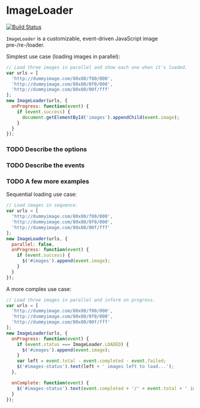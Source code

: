 # ImageLoader

[![Build Status][travis-image]][travis-url]

`ImageLoader` is a customizable, event-driven JavaScript image pre-/re-/loader.

Simplest use case (loading images in parallel):

```javascript
// Load three images in parallel and show each one when it's loaded.
var urls = [
  'http://dummyimage.com/80x80/f00/000',
  'http://dummyimage.com/80x80/0f0/000',
  'http://dummyimage.com/80x80/00f/fff'
];
new ImageLoader(urls, {
  onProgress: function(event) {
    if (event.success) {
      document.getElementById('images').appendChild(event.image);
    }
  }
});
```

### TODO Describe the options

### TODO Describe the events

### TODO A few more examples

Sequential loading use case:

```javascript
// Load images in sequence.
var urls = [
  'http://dummyimage.com/80x80/f00/000',
  'http://dummyimage.com/80x80/0f0/000',
  'http://dummyimage.com/80x80/00f/fff'
];
new ImageLoader(urls, {
  parallel: false,
  onProgress: function(event) {
    if (event.success) {
      $('#images').append(event.image);
    }
  }
});
```

A more complex use case:

```javascript
// Load three images in parallel and inform on progress.
var urls = [
  'http://dummyimage.com/80x80/f00/000',
  'http://dummyimage.com/80x80/0f0/000',
  'http://dummyimage.com/80x80/00f/fff'
];
new ImageLoader(urls, {
  onProgress: function(event) {
    if (event.status === ImageLoader.LOADED) {
      $('#images').append(event.image);
    }
    var left = event.total - event.completed - event.failed;
    $('#images-status').text(left + ' images left to load...');
  },

  onComplete: function(event) {
    $('#images-status').text(event.completed + '/' + event.total + ' images loaded.');
  }
});
```

[travis-url]: https://travis-ci.org/cebence/imageloader
[travis-image]: http://img.shields.io/travis/cebence/imageloader.svg?style=flat-square
